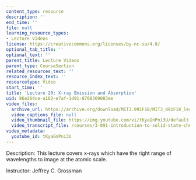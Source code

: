 ```yaml
---
content_type: resource
description: ''
end_time: ''
file: null
learning_resource_types:
- Lecture Videos
license: https://creativecommons.org/licenses/by-nc-sa/4.0/
optional_tab_title: ''
optional_text: ''
parent_title: Lecture Videos
parent_type: CourseSection
related_resources_text: ''
resource_index_text: ''
resourcetype: Video
start_time: ''
title: 'Lecture 20: X-ray Emission and Absorption'
uid: 86e264ce-a162-e7af-1d91-8708369083ee
video_files:
  archive_url: https://archive.org/download/MIT3.091F18/MIT3_091F18_lec20_300k.mp4
  video_captions_file: null
  video_thumbnail_file: https://img.youtube.com/vi/tKyaGnPni3U/default.jpg
  video_transcript_file: /courses/3-091-introduction-to-solid-state-chemistry-fall-2018/f1899d7fa2a5771793c41b8cd677927b_tKyaGnPni3U.pdf
video_metadata:
  youtube_id: tKyaGnPni3U
---
```


Description: This lecture covers x-rays which have the right range of wavelengths to image at the atomic scale.

Instructor: Jeffrey C. Grossman

